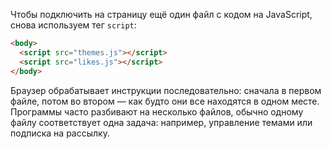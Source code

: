 
Чтобы подключить на страницу ещё один файл с кодом на JavaScript, снова используем тег `script`:

```html
<body>
  <script src="themes.js"></script>
  <script src="likes.js"></script>
</body>
```

Браузер обрабатывает инструкции последовательно: сначала в первом файле, потом во втором — как будто они все находятся в одном месте. Программы часто разбивают на несколько файлов, обычно одному файлу соответствует одна задача: например, управление темами или подписка на рассылку.
